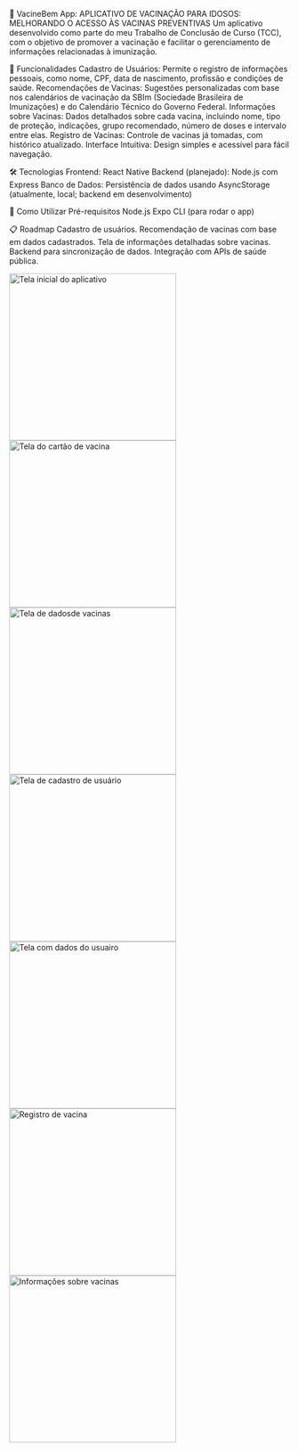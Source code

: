 📱 VacineBem App:
APLICATIVO DE VACINAÇÃO PARA IDOSOS: MELHORANDO O ACESSO ÀS
VACINAS PREVENTIVAS
Um aplicativo desenvolvido como parte do meu Trabalho de Conclusão de Curso (TCC), com o objetivo de promover a vacinação e facilitar o gerenciamento de informações relacionadas à imunização.

🚀 Funcionalidades
Cadastro de Usuários: Permite o registro de informações pessoais, como nome, CPF, data de nascimento, profissão e condições de saúde.
Recomendações de Vacinas: Sugestões personalizadas com base nos calendários de vacinação da SBIm (Sociedade Brasileira de Imunizações) e do Calendário Técnico do Governo Federal.
Informações sobre Vacinas: Dados detalhados sobre cada vacina, incluindo nome, tipo de proteção, indicações, grupo recomendado, número de doses e intervalo entre elas.
Registro de Vacinas: Controle de vacinas já tomadas, com histórico atualizado.
Interface Intuitiva: Design simples e acessível para fácil navegação.

🛠️ Tecnologias
Frontend: React Native
Backend (planejado): Node.js com Express
Banco de Dados: Persistência de dados usando AsyncStorage (atualmente, local; backend em desenvolvimento)

📖 Como Utilizar
Pré-requisitos
Node.js
Expo CLI (para rodar o app)

📋 Roadmap
 Cadastro de usuários.
 Recomendação de vacinas com base em dados cadastrados.
 Tela de informações detalhadas sobre vacinas.
 Backend para sincronização de dados.
 Integração com APIs de saúde pública.

<img src="assets/screenshots/homescreen.jpg" alt="Tela inicial do aplicativo" width="300" align="center">
<img src="assets/screenshots/cartaodevacina.jpg" alt="Tela  do cartão de vacina" width="300" align="center">
<img src="assets/screenshots/dadosdevacina.jpg" alt="Tela de dadosde vacinas" width="300" align="center">
<img src="assets/screenshots/registrousuario.jpg" alt="Tela de cadastro de usuário" width="300" align="center">
<img src="assets/screenshots/perfilscreen.jpg" alt="Tela com dados do usuairo" width="300" align="center">
<img src="assets/screenshots/registrovacina.jpg" alt="Registro de vacina" width="300" align="center">
<img src="assets/screenshots/vacinainfo.jpg" alt="Informações sobre vacinas" width="300" align="center">



